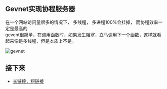 ## Gevnet实现协程服务器  

在一个网站访问量很多的情况下， 多线程， 多进程100%会挂掉， 而协程效率一定是最高的  
gevent很简单，在调用函数时，如果发生阻塞，立马调用下一个函数，这样就看起来像是多线程，但是本质上不是。  

![gevnet](https://github.com/KissMyLady/Web-of-Python/upload/master/Web_Server/Img/gevent_web.jpg)  

  
## 接下来  
- [长链接，短链接]()  
